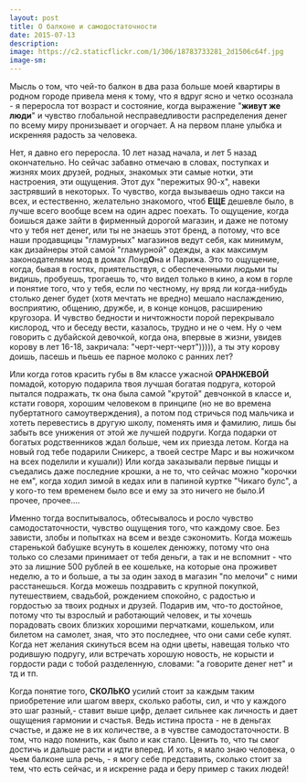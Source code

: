 ```yaml
---
layout: post
title: О балконе и самодостаточности
date: 2015-07-13
description: 
image: https://c2.staticflickr.com/1/306/18783733281_2d1506c64f.jpg
image-sm: 
---
```

<p>Мысль о том, что чей-то балкон в два раза больше моей квартиры в родном городе привела меня к тому, что я вдруг ясно и четко осознала - я переросла тот возраст и состояние, когда выражение "<strong>живут же люди</strong>" и чувство глобальной несправедливости распределения денег по всему миру пронизывает и огорчает. А на первом плане улыбка и искренняя радость за человека.</p>
<p>Нет, я давно его переросла. 10 лет назад начала, и лет 5 назад окончательно. Но сейчас забавно отмечаю в словах, поступках и жизнях моих друзей, родных, знакомых эти самые нотки, эти настроения, эти ощущения. Этот дух "пережитых 90-х", навеки застрявший в некоторых. То чувство, когда вызываешь одно такси на всех, и естественно, желательно знакомого, чтоб <strong>ЕЩЕ</strong> дешевле было, в лучше всего вообще всем на один адрес поехать. То ощущение, когда боишься даже зайти в фирменный дорогой магазин, и даже не потому что у тебя нет денег, или ты не знаешь этот бренд, а потому, что все наши продавщицы "гламурных" магазинов ведут себя, как минимум, как дизайнеры этой самой "гламурной" одежды, а как максимум законодателями мод в домах Лонд<strong>О</strong>на и Парижа. Это то ощущение, когда, бывая в гостях, приятельствуя, с обеспеченными людьми ты видишь, пробуешь, трогаешь то, что видел только в кино, а ком в горле и понятие того, что у тебя, если по честному, ну вряд ли когда-нибудь столько денег будет (хотя мечтать не вредно) мешало наслаждению, восприятию, общению, дружбе, и, в конце концов, расширению кругозора. И чувство бедности и ничтожности порой  перекрывало кислород, что и беседу вести, казалось, трудно и не о чем. Ну о чем говорить с дубайской девочкой, когда она, впервые в жизни, увидев корову в лет 16-18, закричала: "черт-черт-черт"))))), а ты эту корову доишь, пасешь и пьешь ее парное молоко с ранних лет?</p>
<p>Или когда готов красить губы в 8м классе ужасной <strong>ОРАНЖЕВОЙ</strong> помадой, которую подарила твоя лучшая богатая подруга, которой пытался подражать, тк она была самой "крутой" девчонкой в классе и, кстати говоря, хорошим человеком в принципе (но не во времена пубертатного самоутверждения), а потом под стричься под мальчика и хотеть перевестись в другую школу, поменять имя и фамилию, лишь бы забыть все унижения от этой же лучшей подруги. Когда подарки от богатых родственников ждал больше, чем их приезда летом. Когда на новый год тебе подарили Сникерс, а твоей сестре Марс и вы ножичком на всех поделили и кушали)) Или когда заказывали первые пиццы и съедались даже последние крошки, а не то, что сейчас можно "корочки не ем", когда ходил зимой в кедах или в папиной куртке "Чикаго булс",  а у кого-то тем временем было все и ему за это ничего не было.И прочее, прочее....</p>
<p>Именно тогда воспитывалось, обтесывалось и росло чувство самодостаточности, чувство ощущения того, что каждому свое. Без зависти, злобы и попытках на всем и везде сэкономить. Когда можешь старенькой бабушке всунуть в кошелек денюжку, потому что она только со слезами принимает от тебя деньги, а так и не вспомнит - что это за лишние 500 рублей в ее кошельке, на которые она проживет неделю, а то и больше, а ты за один заход в магазин "по мелочи" с ними расстанешься. Когда можешь поздравить с крупной покупкой, путешествием, свадьбой, рождением спокойно, с радостью и гордостью за твоих родных и друзей. Подарив им, что-то достойное, потому что ты взрослый и работающий человек, и ты хочешь порадовать своих близких хорошими перчатками, кошельком, или билетом на самолет, зная, что это последнее, что они сами себе купят. Когда нет желания скинуться всем на одни цветы, навещая только что родившую подругу, или встречать хорошую новость, не корысти и гордости ради с тобой разделенную, словами: "а говорите денег нет" и тд и тп.</p>
<p>Когда понятие того, <strong>СКОЛЬКО</strong> усилий стоит за каждым таким приобретение или шагом вверх, сколько работы, сил, и что у каждого это шаг разный,- ставит выше цифр, делает сильнее как личность и дает ощущения гармонии и счастья. Ведь истина проста - не в деньгах счастье, и даже не в их количестве, а в чувстве самодостаточности. В том, что надо помнить, как было и как стало. Ценить то, что ты смог достичь и дальше расти и идти вперед.
И хоть, я мало знаю человека, о чьем балконе шла речь, - я могу себе представить, сколько стоит за тем, что есть сейчас, и я искренне рада и беру пример с таких людей!</p>

